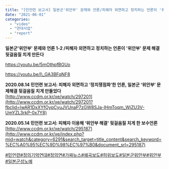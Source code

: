 ```yaml
---
title: "[민언련 보고서] 일본군'위안부' 문제와 언론/피해자 외면하고 정치하는 언론이 '위안부' 문제 해결 뒷걸음질 치게 만든다"
date: "2021-06-01"
categories: 
  - "video"
  - "연대사업"
  - "report"
---
```


**일본군'위안부' 문제와 언론 1-2 /피해자 외면하고 정치하는 언론이 '위안부' 문제 해결 뒷걸음질 치게 만든다**

https://youtu.be/5mOthpfBGUo

https://youtu.be/l\_GA3BFqNF8

**2020.08.14 민언련 보고서: 피해자 외면하고 ‘정치쟁점화’한 언론, 일본군 ‘위안부’ 문제해결 뒷걸음질 치게 만들었다**  
[http://www.ccdm.or.kr/xe/watch/297201](http://www.ccdm.or.kr/xe/watch/297201?fbclid=IwAR1DxXYfOypCyuJVUnaP7zGW8SJa-IHmToqm_WjZU3V-UmYZL3rkP-0x7Y8)

**2020.05.14 민언련 보고서: 피해자 이용해 ‘위안부 해결’ 뒷걸음질 치게 한 보수언론**  
[http://www.ccdm.or.kr/xe/watch/295187](http://www.ccdm.or.kr/xe/index.php?mid=watch&category=6291&search_target=title_content&search_keyword=%EC%A0%95%EC%9D%98%EC%97%B0&document_srl=295187)

[#민언련](https://www.facebook.com/hashtag/%EB%AF%BC%EC%96%B8%EB%A0%A8?__eep__=6&__cft__[0]=AZWCULePSG2gQLfXgMHjAqYPrKrtT4PKXMoMsXwzLjtJtadN2t8pqo2AcHfhZYfPvHESXgV3JH9Bzk4ctsnXDpUeg5CC5FXVkGgCO8qHwSo6QMfw4nFVkDz3Mq0x5jBMsI0ghAF8BDInQ5sWunWCcm2ME3ykh5hawIqdj2ncWdI_pdNTIQnNZgQrOBE6kxpk2fM&__tn__=*NK-R)[#정의기억연대](https://www.facebook.com/hashtag/%EC%A0%95%EC%9D%98%EA%B8%B0%EC%96%B5%EC%97%B0%EB%8C%80?__eep__=6&__cft__[0]=AZWCULePSG2gQLfXgMHjAqYPrKrtT4PKXMoMsXwzLjtJtadN2t8pqo2AcHfhZYfPvHESXgV3JH9Bzk4ctsnXDpUeg5CC5FXVkGgCO8qHwSo6QMfw4nFVkDz3Mq0x5jBMsI0ghAF8BDInQ5sWunWCcm2ME3ykh5hawIqdj2ncWdI_pdNTIQnNZgQrOBE6kxpk2fM&__tn__=*NK-R)[#정의연](https://www.facebook.com/hashtag/%EC%A0%95%EC%9D%98%EC%97%B0?__eep__=6&__cft__[0]=AZWCULePSG2gQLfXgMHjAqYPrKrtT4PKXMoMsXwzLjtJtadN2t8pqo2AcHfhZYfPvHESXgV3JH9Bzk4ctsnXDpUeg5CC5FXVkGgCO8qHwSo6QMfw4nFVkDz3Mq0x5jBMsI0ghAF8BDInQ5sWunWCcm2ME3ykh5hawIqdj2ncWdI_pdNTIQnNZgQrOBE6kxpk2fM&__tn__=*NK-R)[#가짜뉴스](https://www.facebook.com/hashtag/%EA%B0%80%EC%A7%9C%EB%89%B4%EC%8A%A4?__eep__=6&__cft__[0]=AZWCULePSG2gQLfXgMHjAqYPrKrtT4PKXMoMsXwzLjtJtadN2t8pqo2AcHfhZYfPvHESXgV3JH9Bzk4ctsnXDpUeg5CC5FXVkGgCO8qHwSo6QMfw4nFVkDz3Mq0x5jBMsI0ghAF8BDInQ5sWunWCcm2ME3ykh5hawIqdj2ncWdI_pdNTIQnNZgQrOBE6kxpk2fM&__tn__=*NK-R)[#왜곡보도](https://www.facebook.com/hashtag/%EC%99%9C%EA%B3%A1%EB%B3%B4%EB%8F%84?__eep__=6&__cft__[0]=AZWCULePSG2gQLfXgMHjAqYPrKrtT4PKXMoMsXwzLjtJtadN2t8pqo2AcHfhZYfPvHESXgV3JH9Bzk4ctsnXDpUeg5CC5FXVkGgCO8qHwSo6QMfw4nFVkDz3Mq0x5jBMsI0ghAF8BDInQ5sWunWCcm2ME3ykh5hawIqdj2ncWdI_pdNTIQnNZgQrOBE6kxpk2fM&__tn__=*NK-R)[#허위보도](https://www.facebook.com/hashtag/%ED%97%88%EC%9C%84%EB%B3%B4%EB%8F%84?__eep__=6&__cft__[0]=AZWCULePSG2gQLfXgMHjAqYPrKrtT4PKXMoMsXwzLjtJtadN2t8pqo2AcHfhZYfPvHESXgV3JH9Bzk4ctsnXDpUeg5CC5FXVkGgCO8qHwSo6QMfw4nFVkDz3Mq0x5jBMsI0ghAF8BDInQ5sWunWCcm2ME3ykh5hawIqdj2ncWdI_pdNTIQnNZgQrOBE6kxpk2fM&__tn__=*NK-R)[#일본군위안부](https://www.facebook.com/hashtag/%EC%9D%BC%EB%B3%B8%EA%B5%B0%EC%9C%84%EC%95%88%EB%B6%80?__eep__=6&__cft__[0]=AZWCULePSG2gQLfXgMHjAqYPrKrtT4PKXMoMsXwzLjtJtadN2t8pqo2AcHfhZYfPvHESXgV3JH9Bzk4ctsnXDpUeg5CC5FXVkGgCO8qHwSo6QMfw4nFVkDz3Mq0x5jBMsI0ghAF8BDInQ5sWunWCcm2ME3ykh5hawIqdj2ncWdI_pdNTIQnNZgQrOBE6kxpk2fM&__tn__=*NK-R)[#위안부](https://www.facebook.com/hashtag/%EC%9C%84%EC%95%88%EB%B6%80?__eep__=6&__cft__[0]=AZWCULePSG2gQLfXgMHjAqYPrKrtT4PKXMoMsXwzLjtJtadN2t8pqo2AcHfhZYfPvHESXgV3JH9Bzk4ctsnXDpUeg5CC5FXVkGgCO8qHwSo6QMfw4nFVkDz3Mq0x5jBMsI0ghAF8BDInQ5sWunWCcm2ME3ykh5hawIqdj2ncWdI_pdNTIQnNZgQrOBE6kxpk2fM&__tn__=*NK-R)[#일본군성노예](https://www.facebook.com/hashtag/%EC%9D%BC%EB%B3%B8%EA%B5%B0%EC%84%B1%EB%85%B8%EC%98%88?__eep__=6&__cft__[0]=AZWCULePSG2gQLfXgMHjAqYPrKrtT4PKXMoMsXwzLjtJtadN2t8pqo2AcHfhZYfPvHESXgV3JH9Bzk4ctsnXDpUeg5CC5FXVkGgCO8qHwSo6QMfw4nFVkDz3Mq0x5jBMsI0ghAF8BDInQ5sWunWCcm2ME3ykh5hawIqdj2ncWdI_pdNTIQnNZgQrOBE6kxpk2fM&__tn__=*NK-R)
